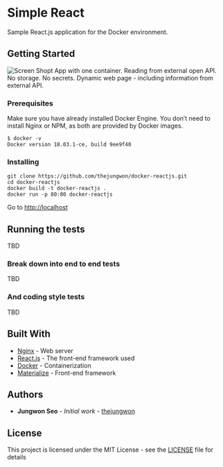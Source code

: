 # Simple React

Sample React.js application for the Docker environment.

## Getting Started
![Screen Shopt](images/screenshot.png?raw=true "Screen Shot")
App with one container. Reading from external open API. No storage. No secrets. Dynamic web page - including information from external API.

###  Prerequisites

Make sure you have already installed Docker Engine.
You don’t need to install Nginx or NPM, as both are provided by Docker images.

```
$ docker -v
Docker version 18.03.1-ce, build 9ee9f40
```


### Installing

```
git clone https://github.com/thejungwon/docker-reactjs.git
cd docker-reactjs
docker build -t docker-reactjs .
docker run -p 80:80 docker-reactjs

```
Go to [http://localhost](http://localhost)

## Running the tests

TBD

### Break down into end to end tests

TBD

### And coding style tests

TBD


## Built With

* [Nginx](https://nginx.org/en/) - Web server
* [React.js](https://reactjs.org/) - The front-end framework used
* [Docker](https://www.docker.com/) - Containerization
* [Materialize](https://materializecss.com/) - Front-end framework


## Authors

* **Jungwon Seo** - *Initial work* - [thejungwon](https://github.com/thejungwon)


## License

This project is licensed under the MIT License - see the [LICENSE](LICENSE) file for details





